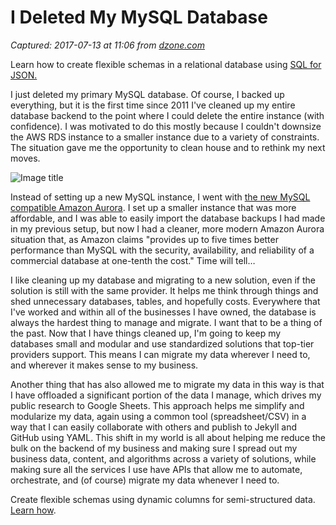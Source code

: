 # I Deleted My MySQL Database

_Captured: 2017-07-13 at 11:06 from [dzone.com](https://dzone.com/articles/i-deleted-my-mysql-database?edition=308191&utm_source=Daily%20Digest&utm_medium=email&utm_campaign=dd%202017-07-12)_

Learn how to create flexible schemas in a relational database using [SQL for JSON.](https://dzone.com/go?i=226221&u=http%3A%2F%2Fgo.mariadb.com%2FGLBL-WC2017JSONPartIIWhitePaper_LP-Registration.html%3Futm_source%3Ddzone%26utm_medium%3Dtext-ad%26utm_campaign%3Dtext-ad_json_dzone%26utm_content%3Dproduct)

I just deleted my primary MySQL database. Of course, I backed up everything, but it is the first time since 2011 I've cleaned up my entire database backend to the point where I could delete the entire instance (with confidence). I was motivated to do this mostly because I couldn't downsize the AWS RDS instance to a smaller instance due to a variety of constraints. The situation gave me the opportunity to clean house and to rethink my next moves.

![Image title](https://s3.amazonaws.com/kinlane-productions/101/amazon_aurora_thumb_person.png)

Instead of setting up a new MySQL instance, I went with [the new MySQL compatible Amazon Aurora](https://aws.amazon.com/rds/aurora/). I set up a smaller instance that was more affordable, and I was able to easily import the database backups I had made in my previous setup, but now I had a cleaner, more modern Amazon Aurora situation that, as Amazon claims "provides up to five times better performance than MySQL with the security, availability, and reliability of a commercial database at one-tenth the cost." Time will tell…

I like cleaning up my database and migrating to a new solution, even if the solution is still with the same provider. It helps me think through things and shed unnecessary databases, tables, and hopefully costs. Everywhere that I've worked and within all of the businesses I have owned, the database is always the hardest thing to manage and migrate. I want that to be a thing of the past. Now that I have things cleaned up, I'm going to keep my databases small and modular and use standardized solutions that top-tier providers support. This means I can migrate my data wherever I need to, and wherever it makes sense to my business.

Another thing that has also allowed me to migrate my data in this way is that I have offloaded a significant portion of the data I manage, which drives my public research to Google Sheets. This approach helps me simplify and modularize my data, again using a common tool (spreadsheet/CSV) in a way that I can easily collaborate with others and publish to Jekyll and GitHub using YAML. This shift in my world is all about helping me reduce the bulk on the backend of my business and making sure I spread out my business data, content, and algorithms across a variety of solutions, while making sure all the services I use have APIs that allow me to automate, orchestrate, and (of course) migrate my data whenever I need to.

Create flexible schemas using dynamic columns for semi-structured data. [Learn how](https://dzone.com/go?i=226222&u=http%3A%2F%2Fgo.mariadb.com%2FGLBL-WC2017JSONPartI_LP-Registration.html%3Futm_source%3Ddzone%26utm_medium%3Dwhitepaper%26utm_campaign%3Dtext-ad_dynamic-columns_dzone%26utm_content%3Dproduct).
